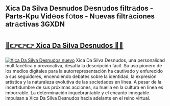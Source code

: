 ## Xica Da Silva Desnudos D𝚎sn𝚞dos filtr𝚊dos - Parts-Kpu Vid𝚎os f𝚘tos - N𝚞evas filtr𝚊ciones atr𝚊ctivas 3GXDN

# <h2><a href="http://mbaa8d.tromn.icu/?c=Xica+Da+Silva+Desnudos">🔗👉👉👉 Xica Da Silva Desnudos 🔗🔗</a></h2>

[![Xica Da Silva Desnudos nuevo](https://i.imgur.com/pEAQMta.gif)](http://mbaa8d.tromn.icu/?c=Xica+Da+Silva+Desnudos)
Xica Da Silva Desnudos, una personalidad multifacética y provocativa, desafía la descripción fácil. Su uso pionero de los medios digitales para la autorrepresentación ha cautivado y enfurecido a sus seguidores, encendiendo debates sobre la identidad, la expresión artística y la naturaleza evolutiva de las sociedades en línea. A pesar de la incertidumbre de sus próximas acciones, su huella en la cultura en línea es imborrable. La determinación inquebrantable y el encanto innegable impulsan a Xica Da Silva Desnudos hacia adelante en el reino virtual.
